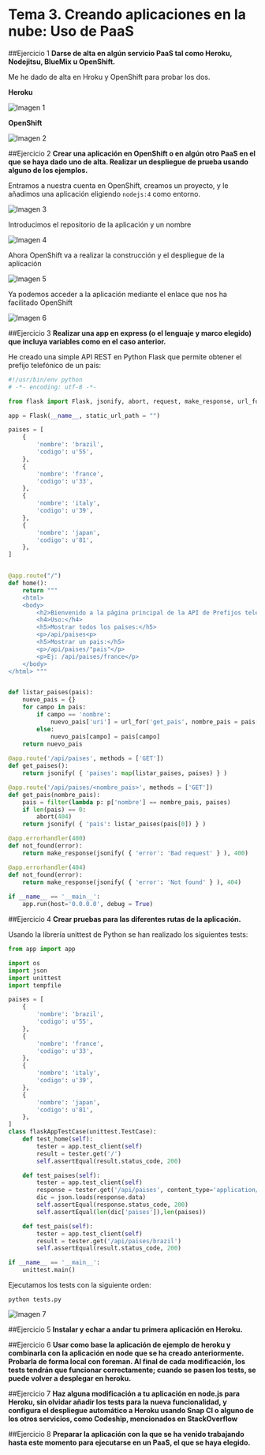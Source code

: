 # Tema 3. Creando aplicaciones en la nube: Uso de PaaS

##Ejercicio 1
**Darse de alta en algún servicio PaaS tal como Heroku, Nodejitsu, BlueMix u OpenShift.**

Me he dado de alta en Hroku y OpenShift para probar los dos.

**Heroku**

![Imagen 1](http://i1210.photobucket.com/albums/cc420/mj4ever001/tema31.png)


**OpenShift**

![Imagen 2](http://i1210.photobucket.com/albums/cc420/mj4ever001/tema32.png)

##Ejercicio 2
**Crear una aplicación en OpenShift o en algún otro PaaS en el que se haya dado uno de alta. Realizar un despliegue de prueba usando alguno de los ejemplos.**

Entramos a nuestra cuenta en OpenShift, creamos un proyecto, y le añadimos una aplicación eligiendo ``nodejs:4`` como entorno.

![Imagen 3](http://i1210.photobucket.com/albums/cc420/mj4ever001/tema33.png)

Introducimos el repositorio de la aplicación y un nombre

![Imagen 4](http://i1210.photobucket.com/albums/cc420/mj4ever001/tema34.png)

Ahora OpenShift va a realizar la construcción y el despliegue de la aplicación

![Imagen 5](http://i1210.photobucket.com/albums/cc420/mj4ever001/tema35.png)

Ya podemos acceder a la aplicación mediante el enlace que nos ha facilitado OpenShift

![Imagen 6](http://i1210.photobucket.com/albums/cc420/mj4ever001/tema36.png)


##Ejercicio 3
**Realizar una app en express (o el lenguaje y marco elegido) que incluya variables como en el caso anterior.**

He creado una simple API REST en Python Flask que permite obtener el prefijo telefónico de un país:

```python
#!/usr/bin/env python
# -*- encoding: utf-8 -*-

from flask import Flask, jsonify, abort, request, make_response, url_for

app = Flask(__name__, static_url_path = "")

paises = [
    {
        'nombre': 'brazil',
        'codigo': u'55',
    },
    {
        'nombre': 'france',
        'codigo': u'33',
    },
    {
        'nombre': 'italy',
        'codigo': u'39',
    },
    {
        'nombre': 'japan',
        'codigo': u'81',
    },
]


@app.route("/")
def home():
    return """
    <html>
    <body> 
        <h2>Bienvenido a la página principal de la API de Prefijos telefónicos mundiales:</h2>
        <h4>Uso:</h4>
        <h5>Mostrar todos los paises:</h5>
        <p>/api/paises<p>
        <h5>Mostrar un pais:</h5>
        <p>/api/paises/"pais"</p>
        <p>Ej: /api/paises/france</p>
    </body> 
</html> """ 


def listar_paises(pais):
    nuevo_pais = {}
    for campo in pais:
        if campo == 'nombre':
            nuevo_pais['uri'] = url_for('get_pais', nombre_pais = pais['nombre'], _external = True)
        else:
            nuevo_pais[campo] = pais[campo]
    return nuevo_pais
    
@app.route('/api/paises', methods = ['GET'])
def get_paises():
    return jsonify( { 'paises': map(listar_paises, paises) } )

@app.route('/api/paises/<nombre_pais>', methods = ['GET'])
def get_pais(nombre_pais):
    pais = filter(lambda p: p['nombre'] == nombre_pais, paises)
    if len(pais) == 0:
        abort(404)
    return jsonify( { 'pais': listar_paises(pais[0]) } )

@app.errorhandler(400)
def not_found(error):
    return make_response(jsonify( { 'error': 'Bad request' } ), 400)

@app.errorhandler(404)
def not_found(error):
    return make_response(jsonify( { 'error': 'Not found' } ), 404)
    
if __name__ == '__main__':
    app.run(host='0.0.0.0', debug = True)
```

##Ejercicio 4
**Crear pruebas para las diferentes rutas de la aplicación.**

Usando la librería unittest de Python se han realizado los siguientes tests:

```python
from app import app

import os
import json
import unittest
import tempfile

paises = [
    {
        'nombre': 'brazil',
        'codigo': u'55',
    },
    {
        'nombre': 'france',
        'codigo': u'33',
    },
    {
        'nombre': 'italy',
        'codigo': u'39',
    },
    {
        'nombre': 'japan',
        'codigo': u'81',
    },
]
class flaskAppTestCase(unittest.TestCase):
    def test_home(self):
        tester = app.test_client(self)
        result = tester.get('/')
        self.assertEqual(result.status_code, 200)

    def test_paises(self):
        tester = app.test_client(self)
        response = tester.get('/api/paises', content_type='application/json')
        dic = json.loads(response.data) 
        self.assertEqual(response.status_code, 200)
        self.assertEqual(len(dic['paises']),len(paises))

    def test_pais(self):
        tester = app.test_client(self)
        result = tester.get('/api/paises/brazil')
        self.assertEqual(result.status_code, 200)

if __name__ == '__main__':
    unittest.main()
```

Ejecutamos los tests con la siguiente orden:

``python tests.py``

![Imagen 7](http://i1210.photobucket.com/albums/cc420/mj4ever001/tema37.png)

##Ejercicio 5
**Instalar y echar a andar tu primera aplicación en Heroku.**


##Ejercicio 6
**Usar como base la aplicación de ejemplo de heroku y combinarla con la aplicación en node que se ha creado anteriormente. Probarla de forma local con foreman. Al final de cada modificación, los tests tendrán que funcionar correctamente; cuando se pasen los tests, se puede volver a desplegar en heroku.**


##Ejercicio 7
**Haz alguna modificación a tu aplicación en node.js para Heroku, sin olvidar añadir los tests para la nueva funcionalidad, y configura el despliegue automático a Heroku usando Snap CI o alguno de los otros servicios, como Codeship, mencionados en StackOverflow**


##Ejercicio 8
**Preparar la aplicación con la que se ha venido trabajando hasta este momento para ejecutarse en un PaaS, el que se haya elegido.**


